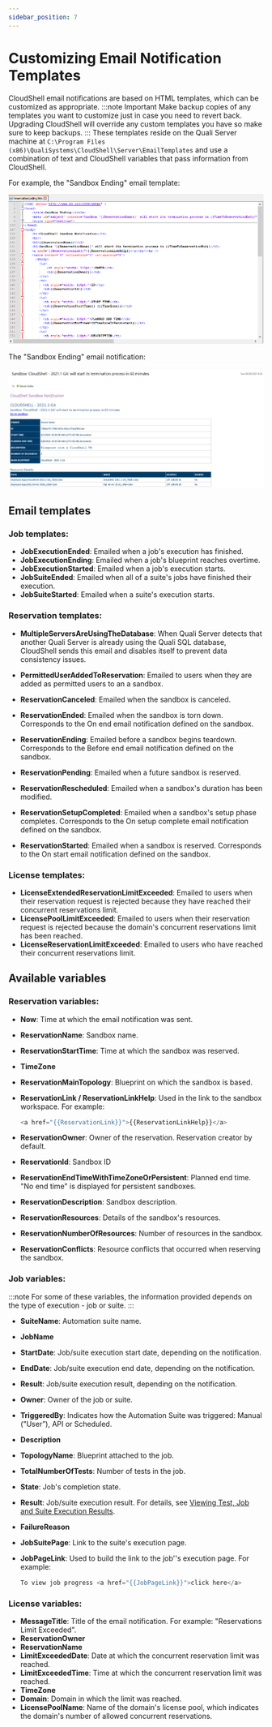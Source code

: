 ```yaml
---
sidebar_position: 7
---
```


# Customizing Email Notification Templates

CloudShell email notifications are based on HTML templates, which can be customized as appropriate.
:::note Important
Make backup copies of any templates you want to customize just in case you need to revert back. Upgrading CloudShell will override any custom templates you have so make sure to keep backups.
:::
These templates reside on the Quali Server machine at `C:\Program Files (x86)\QualiSystems\CloudShell\Server\EmailTemplates` and use a combination of text and CloudShell variables that pass information from CloudShell.

For example, the "Sandbox Ending" email template:

![](/Images/Admin-Guide/Setting-Up-CloudShell/EmailNotificationTemplate.png)

The "Sandbox Ending" email notification:

![](/Images/Admin-Guide/Setting-Up-CloudShell/EmailNotificationExample.png)

## Email templates

### Job templates:

- **JobExecutionEnded**: Emailed when a job's execution has finished.
- **JobExecutionEnding**: Emailed when a job's blueprint reaches overtime.
- **JobExecutionStarted**: Emailed when a job's execution starts.
- **JobSuiteEnded**: Emailed when all of a suite's jobs have finished their execution.
- **JobSuiteStarted**: Emailed when a suite's execution starts.

### Reservation templates:

- **MultipleServersAreUsingTheDatabase**: When Quali Server detects that another Quali Server is already using the Quali SQL database, CloudShell sends this email and disables itself to prevent data consistency issues.
    
- **PermittedUserAddedToReservation**: Emailed to users when they are added as permitted users to an a sandbox.
- **ReservationCanceled**: Emailed when the sandbox is canceled.
- **ReservationEnded**: Emailed when the sandbox is torn down. Corresponds to the On end email notification defined on the sandbox.
- **ReservationEnding**: Emailed before a sandbox begins teardown. Corresponds to the Before end email notification defined on the sandbox.
- **ReservationPending**: Emailed when a future sandbox is reserved.
- **ReservationRescheduled**: Emailed when a sandbox's duration has been modified.
- **ReservationSetupCompleted**: Emailed when a sandbox's setup phase completes. Corresponds to the On setup complete email notification defined on the sandbox.
- **ReservationStarted**: Emailed when a sandbox is reserved. Corresponds to the On start email notification defined on the sandbox.

### License templates:

- **LicenseExtendedReservationLimitExceeded**: Emailed to users when their reservation request is rejected because they have reached their concurrent reservations limit.
- **LicensePoolLimitExceeded**: Emailed to users when their reservation request is rejected because the domain's concurrent reservations limit has been reached.
- **LicenseReservationLimitExceeded**: Emailed to users who have reached their concurrent reservations limit.

## Available variables

### Reservation variables:

- **Now**: Time at which the email notification was sent.
- **ReservationName**: Sandbox name.
- **ReservationStartTime**: Time at which the sandbox was reserved.
- **TimeZone**
- **ReservationMainTopology**: Blueprint on which the sandbox is based.
- **ReservationLink / ReservationLinkHelp**: Used in the link to the sandbox workspace. For example:
    
    ```javascript
    <a href="{{ReservationLink}}">{{ReservationLinkHelp}}</a>
    ```
    
- **ReservationOwner**: Owner of the reservation. Reservation creator by default.
- **ReservationId**: Sandbox ID
- **ReservationEndTimeWithTimeZoneOrPersistent**: Planned end time. "No end time" is displayed for persistent sandboxes.
- **ReservationDescription**: Sandbox description.
- **ReservationResources**: Details of the sandbox's resources.
- **ReservationNumberOfResources**: Number of resources in the sandbox.
- **ReservationConflicts**: Resource conflicts that occurred when reserving the sandbox.

### Job variables:
:::note
For some of these variables, the information provided depends on the type of execution - job or suite.
:::
- **SuiteName**: Automation suite name.
- **JobName**
- **StartDate**: Job/suite execution start date, depending on the notification.
- **EndDate**: Job/suite execution end date, depending on the notification.
- **Result**: Job/suite execution result, depending on the notification.
- **Owner**: Owner of the job or suite.
- **TriggeredBy**: Indicates how the Automation Suite was triggered: Manual ("User”), API or Scheduled.
- **Description**
- **TopologyName**: Blueprint attached to the job.
- **TotalNumberOfTests**: Number of tests in the job.
- **State**: Job's completion state.
- **Result**: Job/suite execution result. For details, see [Viewing Test, Job and Suite Execution Results](../../../portal/job-scheduling/view-tests-job-suite-execution-results.md).
- **FailureReason**
- **JobSuitePage**: Link to the suite's execution page.
- **JobPageLink**: Used to build the link to the job''s execution page. For example:
    
    ```javascript
    To view job progress <a href="{{JobPageLink}}">click here</a>
    ```
    

### License variables:

- **MessageTitle**: Title of the email notification. For example: "Reservations Limit Exceeded".
- **ReservationOwner**
- **ReservationName**
- **LimitExceededDate**: Date at which the concurrent reservation limit was reached.
- **LimitExceededTime**: Time at which the concurrent reservation limit was reached.
- **TimeZone**
- **Domain**: Domain in which the limit was reached.
- **LicensePoolName**: Name of the domain's license pool, which indicates the domain's number of allowed concurrent reservations.

